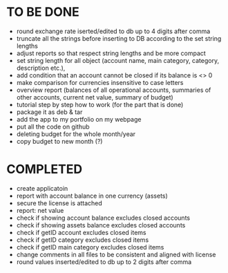 # TO BE DONE
- round exchange rate iserted/edited to db up to 4 digits after comma
- truncate all the strings before inserting to DB according to the set string lengths
- adjust reports so that respect string lengths and be more compact
- set string length for all object (account name, main category, category, description etc.), 
- add condition that an account cannot be closed if its balance is <> 0
- make comparison for currencies insensitive to case letters
- overview report (balances of all operational accounts, summaries of other accounts, current net value, summary of budget)
- tutorial step by step how to work (for the part that is done)
- package it as deb & tar
- add the app to my portfolio on my webpage
- put all the code on github
- deleting budget for the whole month/year
- copy budget to new month (?)


# COMPLETED
- create applicatoin
- report with account balance in one currency (assets)
- secure the license is attached
- report: net value
- check if showing account balance excludes closed accounts
- check if showing assets balance excludes closed accounts
- check if getID account excludes closed items
- check if getID category excludes closed items
- check if getID main category excludes closed items
- change comments in all files to be consistent and aligned with license
- round values inserted/edited to db up to 2 digits after comma